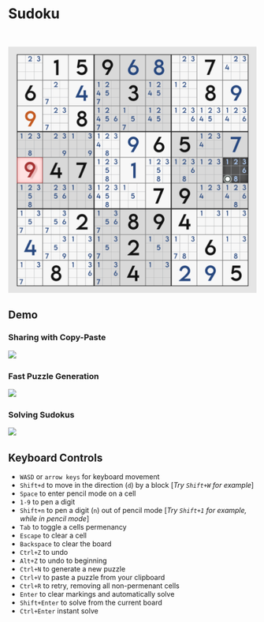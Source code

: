 # Sudoku

<br>
<p align="center">
  <img src=res/showcase.png/ width="540">
</p>

## Demo
### Sharing with Copy-Paste
[![](http://img.youtube.com/vi/0kWGZ-n_1MI/0.jpg)](http://www.youtube.com/watch?v=0kWGZ-n_1MI "Demo - Copy Paste")
### Fast Puzzle Generation
[![](http://img.youtube.com/vi/Sl07X7QmlmY/0.jpg)](http://www.youtube.com/watch?v=Sl07X7QmlmY "Demo - Puzzle Generation")
### Solving Sudokus
[![](http://img.youtube.com/vi/uQZW1tpp9m4/0.jpg)](http://www.youtube.com/watch?v=uQZW1tpp9m4 "Demo - Sudoku Solver")

## Keyboard Controls 
* `WASD` or `arrow keys` for keyboard movement
* `Shift+d`     to move in the direction (`d`) by a block [_Try `Shift+W` for example_]
* `Space`       to enter pencil mode on a cell
* `1-9`         to pen a digit
* `Shift+n`     to pen a digit (`n`) out of pencil mode [_Try `Shift+1` for example, while in pencil mode_]
* `Tab`         to toggle a cells permenancy
* `Escape`      to clear a cell
* `Backspace`   to clear the board
* `Ctrl+Z`      to undo
* `Alt+Z`       to undo to beginning
* `Ctrl+N`      to generate a new puzzle
* `Ctrl+V`      to paste a puzzle from your clipboard
* `Ctrl+R`      to retry, removing all non-permenant cells
* `Enter`       to clear markings and automatically solve
* `Shift+Enter` to solve from the current board
* `Ctrl+Enter`  instant solve
